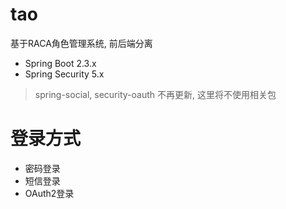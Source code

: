 # tao

基于RACA角色管理系统, 前后端分离

- Spring Boot 2.3.x
- Spring Security 5.x

> spring-social, security-oauth 不再更新, 这里将不使用相关包

# 登录方式

- 密码登录
- 短信登录
- OAuth2登录

# 
